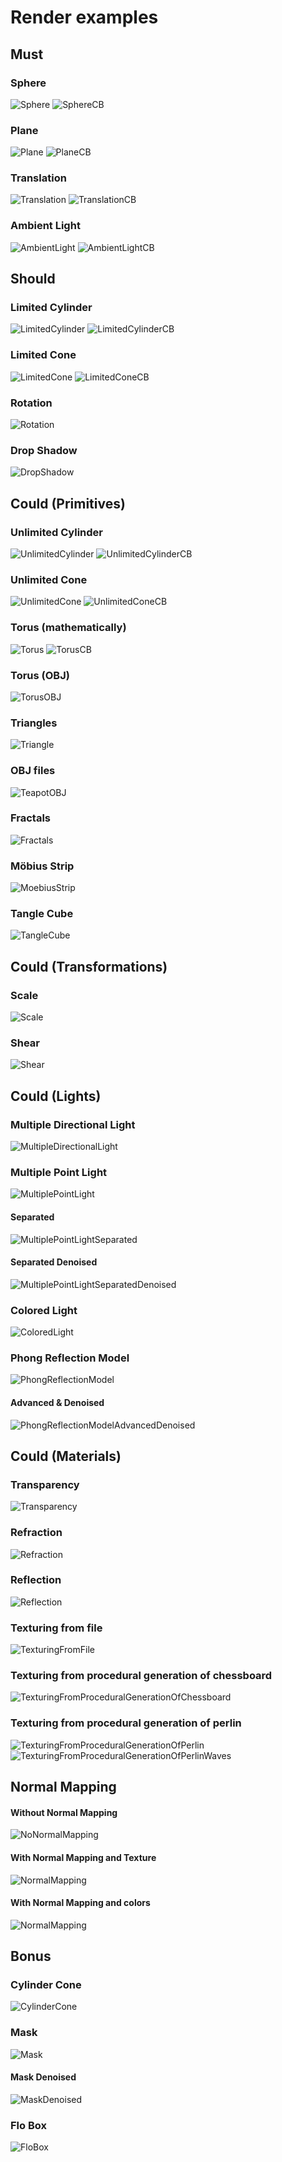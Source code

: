 # Render examples

## Must

### Sphere

![Sphere](https://mess.flguitt.com/RaytracerRenders/must/sphere/Sphere.jpeg)
![SphereCB](https://mess.flguitt.com/RaytracerRenders/must/sphere/SphereCB.jpeg)

### Plane

![Plane](https://mess.flguitt.com/RaytracerRenders/must/plane/Plane.jpeg)
![PlaneCB](https://mess.flguitt.com/RaytracerRenders/must/plane/PlaneCB.jpeg)

### Translation

![Translation](https://mess.flguitt.com/RaytracerRenders/must/translation/Translation.jpeg)
![TranslationCB](https://mess.flguitt.com/RaytracerRenders/must/translation/TranslationCB.jpeg)

### Ambient Light

![AmbientLight](https://mess.flguitt.com/RaytracerRenders/must/ambient_light/ambientLight.jpeg)
![AmbientLightCB](https://mess.flguitt.com/RaytracerRenders/must/ambient_light/ambientLightCB.jpeg)

## Should

### Limited Cylinder

![LimitedCylinder](https://mess.flguitt.com/RaytracerRenders/should/limited_cylinder/LimitedCylinder.jpeg)
![LimitedCylinderCB](https://mess.flguitt.com/RaytracerRenders/should/limited_cylinder/LimitedCylinderCB.jpeg)

### Limited Cone

![LimitedCone](https://mess.flguitt.com/RaytracerRenders/should/limited_cone/LimitedCone.jpeg)
![LimitedConeCB](https://mess.flguitt.com/RaytracerRenders/should/limited_cone/LimitedConeCB.jpeg)

### Rotation

![Rotation](https://mess.flguitt.com/RaytracerRenders/should/rotation/rotation.jpeg)

### Drop Shadow

![DropShadow](https://mess.flguitt.com/RaytracerRenders/should/drop_shadow/dropShadow.jpeg)

## Could (Primitives)

### Unlimited Cylinder

![UnlimitedCylinder](https://mess.flguitt.com/RaytracerRenders/could/primitive/unlimited_cylinder/UnlimitedCylinder.jpeg)
![UnlimitedCylinderCB](https://mess.flguitt.com/RaytracerRenders/could/primitive/unlimited_cylinder/UnlimitedCylinderCB.jpeg)

### Unlimited Cone

![UnlimitedCone](https://mess.flguitt.com/RaytracerRenders/could/primitive/unlimited_cone/UnlimitedCone.jpeg)
![UnlimitedConeCB](https://mess.flguitt.com/RaytracerRenders/could/primitive/unlimited_cone/UnlimitedConeCB.jpeg)

### Torus (mathematically)

![Torus](https://mess.flguitt.com/RaytracerRenders/could/primitive/torus/Torus.jpeg)
![TorusCB](https://mess.flguitt.com/RaytracerRenders/could/primitive/torus/Torus_Normal_Cornell_Box.jpeg)

### Torus (OBJ)

![TorusOBJ](https://mess.flguitt.com/RaytracerRenders/could/primitive/torus/Torus_Obj.jpeg)

### Triangles

![Triangle](https://mess.flguitt.com/RaytracerRenders/could/primitive/triangle/Triangle.jpeg)

### OBJ files

![TeapotOBJ](https://mess.flguitt.com/RaytracerRenders/could/primitive/obj/Obj_teapot.png)

### Fractals

![Fractals](https://mess.flguitt.com/RaytracerRenders/could/primitive/fractals/Fractal_menger.jpeg)

### Möbius Strip

![MoebiusStrip](https://mess.flguitt.com/RaytracerRenders/could/primitive/mobius_strip/Primitive_moebius_strip.png)

### Tangle Cube

![TangleCube](https://mess.flguitt.com/RaytracerRenders/could/primitive/tanglecube/tanglecube.png)

## Could (Transformations)

### Scale

![Scale](https://mess.flguitt.com/RaytracerRenders/could/transformation/scale.jpeg)

### Shear

![Shear](https://mess.flguitt.com/RaytracerRenders/could/transformation/shear.jpeg)

## Could (Lights)

### Multiple Directional Light

![MultipleDirectionalLight](https://mess.flguitt.com/RaytracerRenders/could/light/multiple/multiple_directional_lights.png)

### Multiple Point Light

![MultiplePointLight](https://mess.flguitt.com/RaytracerRenders/could/light/point/image_multiple_point_light.jpeg)

#### Separated

![MultiplePointLightSeparated](https://mess.flguitt.com/RaytracerRenders/could/light/point/image_separated_multiple_point_light.jpeg)

#### Separated Denoised

![MultiplePointLightSeparatedDenoised](https://mess.flguitt.com/RaytracerRenders/could/light/point/denoised_separated_multiple_point_light.png)

### Colored Light

![ColoredLight](https://mess.flguitt.com/RaytracerRenders/could/light/color/color_light.jpeg)

### Phong Reflection Model

![PhongReflectionModel](https://mess.flguitt.com/RaytracerRenders/could/light/phong/output_denoiser_balls.png)

#### Advanced & Denoised

![PhongReflectionModelAdvancedDenoised](https://mess.flguitt.com/RaytracerRenders/could/light/phong/advanced_output_denoiser_balls.png)

<!---
#### Advanced, Denoised & Upscaled

![PhongReflectionModelAdvancedDenoised](https://mess.flguitt.com/RaytracerRenders/could/light/phong/upscaled_advanced_output_denoiser_balls.png)
--->

## Could (Materials)

### Transparency

![Transparency](https://mess.flguitt.com/RaytracerRenders/could/material/material_transp.jpeg)

<!---
#### Upscaled

![TransparencyUpscaled](https://mess.flguitt.com/RaytracerRenders/could/material/upscaled_material_transp.png)
--->

### Refraction

![Refraction](https://mess.flguitt.com/RaytracerRenders/could/material/material_refrac.jpeg)

### Reflection

![Reflection](https://mess.flguitt.com/RaytracerRenders/could/material/Reflection.jpeg)

### Texturing from file

![TexturingFromFile](https://mess.flguitt.com/RaytracerRenders/could/material/material_texturing_from_file.jpeg)

### Texturing from procedural generation of chessboard

![TexturingFromProceduralGenerationOfChessboard](https://mess.flguitt.com/RaytracerRenders/could/material/material_chessboard_texturing.jpeg)

### Texturing from procedural generation of perlin

![TexturingFromProceduralGenerationOfPerlin](https://mess.flguitt.com/RaytracerRenders/could/material/perlin/perlin_noise.jpeg)
![TexturingFromProceduralGenerationOfPerlinWaves](https://mess.flguitt.com/RaytracerRenders/could/material/perlin/perlin_waves.jpeg)

## Normal Mapping

#### Without Normal Mapping

![NoNormalMapping](https://mess.flguitt.com/RaytracerRenders/could/material/normal_mapping/no_normal_mapping.jpeg)

#### With Normal Mapping and Texture

![NormalMapping](https://mess.flguitt.com/RaytracerRenders/could/material/normal_mapping/normal_mapping_textured.jpeg)

<!---
#### With Normal Mapping, Texture & Upscaled

![NormalMappingUpscaled](https://mess.flguitt.com/RaytracerRenders/could/material/normal_mapping/upscaled_normal_mapping_textured.png)
--->

#### With Normal Mapping and colors

![NormalMapping](https://mess.flguitt.com/RaytracerRenders/could/material/normal_mapping/normal_mapping.jpeg)

## Bonus

### Cylinder Cone

![CylinderCone](https://mess.flguitt.com/RaytracerRenders/bonus/Cylinder_Cone.jpeg)

<!---
#### Upscaled

![CylinderConeUpscaled](https://mess.flguitt.com/RaytracerRenders/bonus/upscaled_Cylinder_Cone.png)
--->

### Mask

![Mask](https://mess.flguitt.com/RaytracerRenders/bonus/mask.jpeg)

#### Mask Denoised

![MaskDenoised](https://mess.flguitt.com/RaytracerRenders/bonus/mask_denoised.png)

### Flo Box

![FloBox](https://mess.flguitt.com/RaytracerRenders/bonus/flobox.png)
